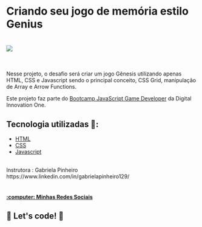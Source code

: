 # Criando seu jogo de memória estilo Genius

<h1>
   <img src="https://i.ibb.co/2nXf8sK/Genius.png" border="0">
</h1>
<br>

Nesse projeto, o desafio será criar um jogo Gênesis utilizando apenas HTML, CSS e Javascript sendo o principal conceito, CSS Grid, manipulação de Array e Arrow Functions.

Este projeto faz parte do <a href="https://web.digitalinnovation.one/track/javascript-game-developer?tab=path">Bootcamp JavaScript Game Developer</a> da Digital Innovation One.


## Tecnologia utilizadas 🚀:

* [HTML](https://www.w3schools.com/html/)
* [CSS](https://developer.mozilla.org/pt-BR/docs/Web/CSS)
* [Javascript](https://developer.mozilla.org/pt-BR/docs/Web/JavaScript)
 
<br/>
Instrutora : Gabriela Pinheiro<br>
https://www.linkedin.com/in/gabrielapinheiro129/
<br>
<br>
<h4 align="left">
  <a target='_blank' href='https://linktr.ee/ygtecnologia'>:computer: Minhas Redes Sociais  </a><br />
</h4>

## 🚀 Let's code! 🚀